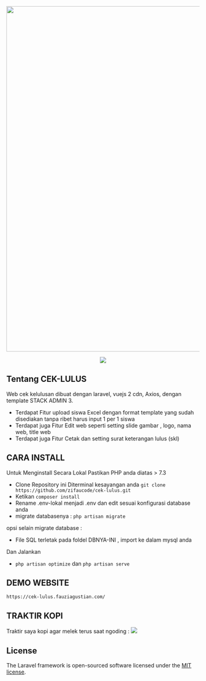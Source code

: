 <p align="center"><a href="https://github.com/zifaucode/cek-lulus" target="_blank"><img src="https://user-images.githubusercontent.com/33486013/164989084-586c08af-43ea-4f59-93dd-54f25f22c830.png" width="900"></a></p>

<p align="center">
<a href="https://trakteer.id/zifau"><img src="https://img.shields.io/static/v1?label=Trakteer&message=zifaucode&color=C02433"></a>
</p>

## Tentang CEK-LULUS

Web cek kelulusan dibuat dengan laravel, vuejs 2 cdn, Axios, dengan template STACK ADMIN 3.

-   Terdapat Fitur upload siswa Excel dengan format template yang sudah disediakan tanpa ribet harus input 1 per 1 siswa
-   Terdapat juga Fitur Edit web seperti setting slide gambar , logo, nama web, title web
-   Terdapat juga Fitur Cetak dan setting surat keterangan lulus (skl)

## CARA INSTALL

Untuk Menginstall Secara Lokal Pastikan PHP anda diatas > 7.3

-   Clone Repository ini Diterminal kesayangan anda `git clone https://github.com/zifaucode/cek-lulus.git`
-   Ketikan `composer install`
-   Rename .env-lokal menjadi .env dan edit sesuai konfigurasi database anda
-   migrate databasenya : `php artisan migrate`

opsi selain migrate database :

-   File SQL terletak pada foldel DBNYA-INI , import ke dalam mysql anda

Dan Jalankan

-   `php artisan optimize` dan `php artisan serve`

## DEMO WEBSITE

`https://cek-lulus.fauziagustian.com/`

## TRAKTIR KOPI

Traktir saya kopi agar melek terus saat ngoding : <a href="https://trakteer.id/zifau"><img src="https://img.shields.io/static/v1?label=Trakteer&message=zifaucode&color=C02433"></a>

## License

The Laravel framework is open-sourced software licensed under the [MIT license](https://opensource.org/licenses/MIT).
